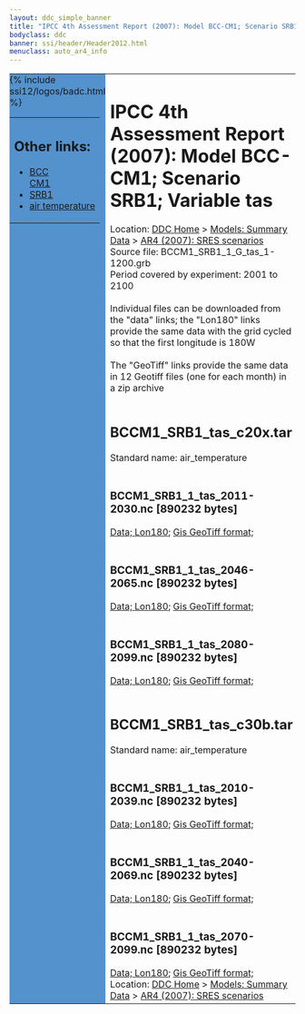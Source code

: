 ```yaml
---
layout: ddc_simple_banner
title: "IPCC 4th Assessment Report (2007): Model BCC-CM1; Scenario SRB1; Variable tas"
bodyclass: ddc
banner: ssi/header/Header2012.html
menuclass: auto_ar4_info
---
```



<table width="100%" border="0" cellspacing="0" cellpadding="0" style="border-collapse: collapse;">
<tr style="margin:0;padding:0;border:0;">
<td style="margin:0;padding:0;border:0;height:1pt;width:150pt;background:#5492CD;" valign="top" >

<div id="lh-col2" class="auto_ar4_info">
<table class="menumain" bgcolor="#5492CD" cellspacing="0" width="100%" border="0">
<tr><td>
<h2> Other links:</h2>
<ul>
<li><a href="/auto/ar4/model-BCC-CM1.html">BCC<br/>CM1</a></li>
<li><a href="/auto/ar4/scenario-SRB1.html">SRB1</a></li>
<li><a href="/auto/ar4/var-air_temperature.html">air temperature</a></li>
</ul>
</td></tr>
{% include ssi12/logos/badc.html %}
</table>
</div>
</td>
<td><h1>IPCC 4th Assessment Report (2007): Model BCC-CM1; Scenario SRB1; Variable tas</h1>

<!-- Breadcrumb1 -->
<div id="breadcrumb1" align="left">
Location: <a href="/index.html">DDC Home</a> > <a href="/sim/gcm_clim/">Models: Summary Data</a>
> <a href="/sim/gcm_clim/SRES_AR4/index.html">AR4 (2007): SRES scenarios</a>
</div>
<!-- End of Breadcrumb1 -->Source file: BCCM1_SRB1_1_G_tas_1-1200.grb
<br/>
Period covered by experiment: 2001 to 2100<br/>
<br/>Individual files can be downloaded from the "data" links; the "Lon180" links provide the same data
         with the grid cycled so that the first longitude is 180W<br/>
<br/>The "GeoTiff" links provide the same data in 12 Geotiff files (one for each month)
          in a zip archive<br/>
<br/><h2>BCCM1_SRB1_tas_c20x.tar</h2>
Standard name: air_temperature<br>
<br/><h3>BCCM1_SRB1_1_tas_2011-2030.nc [890232 bytes]</h3>
<a href="http://apps.ipcc-data.org/cgi-bin/downl/ar4_nc/tas/BCCM1_SRB1_1_tas_2011-2030.nc">Data; </a><a href="http://apps.ipcc-data.org/cgi-bin/downl/ar4_nc/tas/BCCM1_SRB1_1_tas_2011-2030.cyto180.nc"> Lon180</a>; <a href="/cgi-bin/downl/ar4_tif/tas/BCCM1_SRB1_1_tas_2011-2030.zip">Gis GeoTiff format; </a><br/>
<br/><h3>BCCM1_SRB1_1_tas_2046-2065.nc [890232 bytes]</h3>
<a href="http://apps.ipcc-data.org/cgi-bin/downl/ar4_nc/tas/BCCM1_SRB1_1_tas_2046-2065.nc">Data; </a><a href="http://apps.ipcc-data.org/cgi-bin/downl/ar4_nc/tas/BCCM1_SRB1_1_tas_2046-2065.cyto180.nc"> Lon180</a>; <a href="/cgi-bin/downl/ar4_tif/tas/BCCM1_SRB1_1_tas_2046-2065.zip">Gis GeoTiff format; </a><br/>
<br/><h3>BCCM1_SRB1_1_tas_2080-2099.nc [890232 bytes]</h3>
<a href="http://apps.ipcc-data.org/cgi-bin/downl/ar4_nc/tas/BCCM1_SRB1_1_tas_2080-2099.nc">Data; </a><a href="http://apps.ipcc-data.org/cgi-bin/downl/ar4_nc/tas/BCCM1_SRB1_1_tas_2080-2099.cyto180.nc"> Lon180</a>; <a href="/cgi-bin/downl/ar4_tif/tas/BCCM1_SRB1_1_tas_2080-2099.zip">Gis GeoTiff format; </a><br/>
<br/><h2>BCCM1_SRB1_tas_c30b.tar</h2>
Standard name: air_temperature<br>
<br/><h3>BCCM1_SRB1_1_tas_2010-2039.nc [890232 bytes]</h3>
<a href="http://apps.ipcc-data.org/cgi-bin/downl/ar4_nc/tas/BCCM1_SRB1_1_tas_2010-2039.nc">Data; </a><a href="http://apps.ipcc-data.org/cgi-bin/downl/ar4_nc/tas/BCCM1_SRB1_1_tas_2010-2039.cyto180.nc"> Lon180</a>; <a href="/cgi-bin/downl/ar4_tif/tas/BCCM1_SRB1_1_tas_2010-2039.zip">Gis GeoTiff format; </a><br/>
<br/><h3>BCCM1_SRB1_1_tas_2040-2069.nc [890232 bytes]</h3>
<a href="http://apps.ipcc-data.org/cgi-bin/downl/ar4_nc/tas/BCCM1_SRB1_1_tas_2040-2069.nc">Data; </a><a href="http://apps.ipcc-data.org/cgi-bin/downl/ar4_nc/tas/BCCM1_SRB1_1_tas_2040-2069.cyto180.nc"> Lon180</a>; <a href="/cgi-bin/downl/ar4_tif/tas/BCCM1_SRB1_1_tas_2040-2069.zip">Gis GeoTiff format; </a><br/>
<br/><h3>BCCM1_SRB1_1_tas_2070-2099.nc [890232 bytes]</h3>
<a href="http://apps.ipcc-data.org/cgi-bin/downl/ar4_nc/tas/BCCM1_SRB1_1_tas_2070-2099.nc">Data; </a><a href="http://apps.ipcc-data.org/cgi-bin/downl/ar4_nc/tas/BCCM1_SRB1_1_tas_2070-2099.cyto180.nc"> Lon180</a>; <a href="/cgi-bin/downl/ar4_tif/tas/BCCM1_SRB1_1_tas_2070-2099.zip">Gis GeoTiff format; </a><br/>
<!-- Breadcrumb2 -->
<div id="breadcrumb2" align="left">
Location: <a href="/index.html">DDC Home</a> > <a href="/sim/gcm_clim/">Models: Summary Data</a>
> <a href="/sim/gcm_clim/SRES_AR4/index.html">AR4 (2007): SRES scenarios</a>
</div>
<!-- End of Breadcrumb2 --></td></tr></table>
